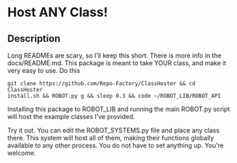 # Host ANY Class!

## Description
Long READMEs are scary, so I'll keep this short. There is more info in the docs/README.md.
This package is meant to take YOUR class, and make it very easy to use. Do this

    git clone https://github.com/Repo-Factory/ClassHoster && cd ClassHoster
    install.sh && ROBOT.py g && sleep 0.3 && code ~/ROBOT_LIB/ROBOT_API


Installing this package to ROBOT_LIB and running the main ROBOT.py script will host the example classes I've provided.

Try it out. You can edit the ROBOT_SYSTEMS.py file and place any class there. This system will host all of them, making
their functions globally available to any other process. You do not have to set anything up. You're welcome.
